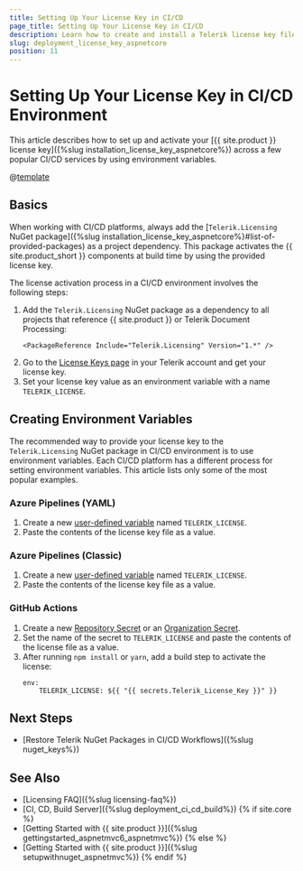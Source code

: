 ```yaml
---
title: Setting Up Your License Key in CI/CD
page_title: Setting Up Your License Key in CI/CD
description: Learn how to create and install a Telerik license key file in continuous integration and continuous delivery (CI/CD) workflows and environments.
slug: deployment_license_key_aspnetcore
position: 11
---
```


# Setting Up Your License Key in CI/CD Environment

This article describes how to set up and activate your [{{ site.product }} license key]({%slug installation_license_key_aspnetcore%}) across a few popular CI/CD services by using environment variables.

@[template](/_contentTemplates/licensing-templates.md#ci-cd-support)

## Basics

When working with CI/CD platforms, always add the [`Telerik.Licensing` NuGet package]({%slug installation_license_key_aspnetcore%}#list-of-provided-packages) as a project dependency. This package activates the {{ site.product_short }} components at build time by using the provided license key.

The license activation process in a CI/CD environment involves the following steps:

1. Add the `Telerik.Licensing` NuGet package as a dependency to all projects that reference {{ site.product }} or Telerik Document Processing:
    ```
    <PackageReference Include="Telerik.Licensing" Version="1.*" />
    ```
1. Go to the <a href="https://www.telerik.com/account/your-licenses/license-keys" target="_blank">License Keys page</a> in your Telerik account and get your license key.
1. Set your license key value as an environment variable with a name `TELERIK_LICENSE`.

## Creating Environment Variables

The recommended way to provide your license key to the `Telerik.Licensing` NuGet package in CI/CD environment is to use environment variables. Each CI/CD platform has a different process for setting environment variables. This article lists only some of the most popular examples.

### Azure Pipelines (YAML)

1. Create a new <a href="https://docs.microsoft.com/en-us/azure/devops/pipelines/process/variables?view=azure-devops&tabs=yaml%2Cbatch" target="_blank">user-defined variable</a> named `TELERIK_LICENSE`.
1. Paste the contents of the license key file as a value.

### Azure Pipelines (Classic)

1. Create a new <a href="https://docs.microsoft.com/en-us/azure/devops/pipelines/process/variables?view=azure-devops&tabs=classic%2Cbatch" target="_blank">user-defined variable</a> named `TELERIK_LICENSE`.
1. Paste the contents of the license key file as a value.

### GitHub Actions

1. Create a new <a href="https://docs.github.com/en/actions/reference/encrypted-secrets#creating-encrypted-secrets-for-a-repository" target="_blank">Repository Secret</a> or an <a href="https://docs.github.com/en/actions/reference/encrypted-secrets#creating-encrypted-secrets-for-an-organization" target="_blank">Organization Secret</a>.
1. Set the name of the secret to `TELERIK_LICENSE` and paste the contents of the license file as a value.
1. After running `npm install` or `yarn`, add a build step to activate the license:
    ```
    env:
        TELERIK_LICENSE: ${{ "{{ secrets.Telerik_License_Key }}" }}
    ```

## Next Steps

* [Restore Telerik NuGet Packages in CI/CD Workflows]({%slug nuget_keys%})

## See Also

* [Licensing FAQ]({%slug licensing-faq%})
* [CI, CD, Build Server]({%slug deployment_ci_cd_build%})
{% if site.core %}
* [Getting Started with {{ site.product }}]({%slug gettingstarted_aspnetmvc6_aspnetmvc%})
{% else %}
* [Getting Started with {{ site.product }}]({%slug setupwithnuget_aspnetmvc%})
{% endif %}
